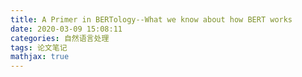 ```yaml
---
title: A Primer in BERTology--What we know about how BERT works
date: 2020-03-09 15:08:11
categories: 自然语言处理
tags: 论文笔记
mathjax: true
---
```


<!--more-->